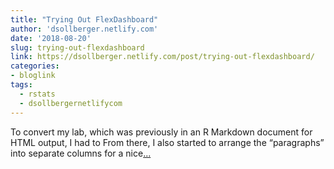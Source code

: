 ```yaml
---
title: "Trying Out FlexDashboard"
author: 'dsollberger.netlify.com'
date: '2018-08-20'
slug: trying-out-flexdashboard
link: https://dsollberger.netlify.com/post/trying-out-flexdashboard/
categories:
- bloglink
tags:
  - rstats
  - dsollbergernetlifycom
---
```


To convert my lab, which was previously in an R Markdown document for HTML output, I had to From there, I also started to arrange the “paragraphs” into separate columns for a nice[... <i class="fas fa-external-link-alt"></i>](https://dsollberger.netlify.com/post/trying-out-flexdashboard/)

